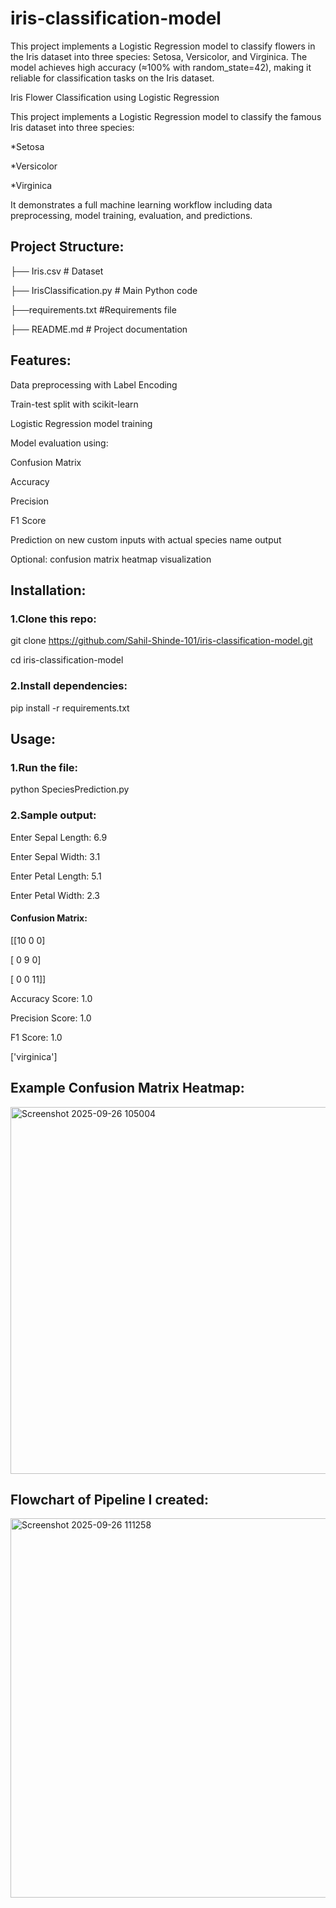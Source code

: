 # iris-classification-model
This project implements a Logistic Regression model to classify flowers in the Iris dataset into three species: Setosa, Versicolor, and Virginica. The model achieves high accuracy (≈100% with random_state=42), making it reliable for classification tasks on the Iris dataset.

Iris Flower Classification using Logistic Regression

This project implements a Logistic Regression model to classify the famous Iris dataset
 into three species:

*Setosa

*Versicolor

*Virginica

It demonstrates a full machine learning workflow including data preprocessing, model training, evaluation, and predictions.

## Project Structure:

├── Iris.csv                # Dataset

├── IrisClassification.py    # Main Python code

├──requirements.txt          #Requirements file

├── README.md               # Project documentation




## Features:

Data preprocessing with Label Encoding

Train-test split with scikit-learn

Logistic Regression model training

Model evaluation using:

Confusion Matrix

Accuracy

Precision

F1 Score

Prediction on new custom inputs with actual species name output

Optional: confusion matrix heatmap visualization

## Installation:
### 1.Clone this repo:
git clone https://github.com/Sahil-Shinde-101/iris-classification-model.git

cd iris-classification-model

### 2.Install dependencies:
pip install -r requirements.txt

## Usage:
### 1.Run the file:

python SpeciesPrediction.py

### 2.Sample output:

Enter Sepal Length: 6.9

Enter Sepal Width: 3.1

Enter Petal Length: 5.1

Enter Petal Width: 2.3

#### Confusion Matrix:

 [[10  0  0]
 
 [ 0  9  0]
 
 [ 0  0 11]]

Accuracy Score: 1.0

Precision Score: 1.0

F1 Score: 1.0

['virginica']

## Example Confusion Matrix Heatmap:



<img width="768" height="587" alt="Screenshot 2025-09-26 105004" src="https://github.com/user-attachments/assets/d94130f6-b8cf-4634-95f4-40a384c91a96" />

## Flowchart of Pipeline I created:


<img width="740" height="607" alt="Screenshot 2025-09-26 111258" src="https://github.com/user-attachments/assets/fb0666b9-6abe-41df-a7f0-ce0cd2719ae4" />